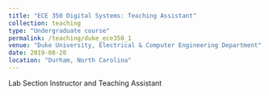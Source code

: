 ```yaml
---
title: "ECE 350 Digital Systems: Teaching Assistant"
collection: teaching
type: "Undergraduate course"
permalink: /teaching/duke_ece350_1
venue: "Duke University, Electrical & Computer Engineering Department"
date: 2019-08-20
location: "Durham, North Carolina"
---
```


Lab Section Instructor and Teaching Assistant

